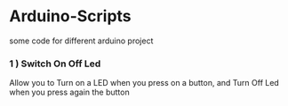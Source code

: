 # Arduino-Scripts
some code for different arduino project 

### 1 ) Switch On Off Led 
Allow you to Turn on a LED when you press on a button, and Turn Off Led when you press again the button


